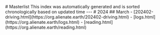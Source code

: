 <head>
<script async src="https://analytics.goinghome.earth/script.js" data-website-id="519b085c-73db-408b-bf40-6cb4d158dfbc"></script>
</head>
# Masterlist
This index was automatically generated and is sorted chronologically based on updated time
---
# 2024
## March
- [202402-driving.html](https://org.alienate.earth/202402-driving.html)
- [logs.html](https://org.alienate.earth/logs.html)
- [reading.html](https://org.alienate.earth/reading.html)

